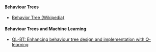 #### Behaviour Trees
- [Behavior Tree (Wikipedia)](https://en.wikipedia.org/wiki/Behavior_tree_(artificial_intelligence,_robotics_and_control))

#### Behaviour Trees and Machine Learning
- [QL-BT: Enhancing behaviour tree design and implementation with Q-learning](https://www.researchgate.net/publication/261452465_QL-BT_Enhancing_behaviour_tree_design_and_implementation_with_Q-learning)
